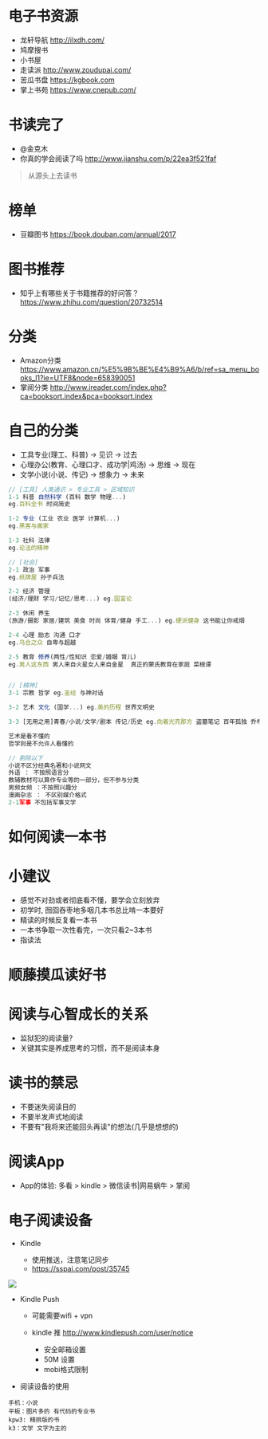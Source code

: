 # 电子书资源

- 龙轩导航 <http://ilxdh.com/>
- 鸠摩搜书
- 小书屋
- 走读派 <http://www.zoudupai.com/>
- 苦瓜书盘 <https://kgbook.com>
- 掌上书苑 <https://www.cnepub.com/>

# 书读完了

- @金克木
- 你真的学会阅读了吗 <http://www.jianshu.com/p/22ea3f521faf>

> 从源头上去读书

# 榜单

- 豆瓣图书 https://book.douban.com/annual/2017 

# 图书推荐

- 知乎上有哪些关于书籍推荐的好问答？ https://www.zhihu.com/question/20732514

# 分类

- Amazon分类 https://www.amazon.cn/%E5%9B%BE%E4%B9%A6/b/ref=sa_menu_books_l1?ie=UTF8&node=658390051
- 掌阅分类 http://www.ireader.com/index.php?ca=booksort.index&pca=booksort.index


# 自己的分类
    
- 工具专业(理工、科普) -> 见识 -> 过去
- 心理办公(教育、心理口才、成功学|鸡汤) -> 思维 -> 现在
- 文学小说(小说、传记) -> 想象力 -> 未来

```js
// [工具] 人类通识 > 专业工具 > 区域知识  
1-1 科普 自然科学 (百科 数学 物理...) 
eg.百科全书 时间简史

1-2 专业 (工业 农业 医学 计算机...) 
eg.黑客与画家

1-3 社科 法律 
eg.论法的精神

// [社会]
2-1 政治 军事 
eg.纸牌屋 孙子兵法

2-2 经济 管理 
(经济/理财 学习/记忆/思考...) eg.国富论

2-3 休闲 养生 
(旅游/摄影 家居/建筑 美食 时尚 体育/健身 手工...) eg.硬派健身 这书能让你戒烟 

2-4 心理 励志 沟通 口才
eg.乌合之众 自卑与超越 

2-5 教育 修养(两性/性知识 恋爱/婚姻 育儿) 
eg.男人这东西 男人来自火星女人来自金星  真正的蒙氏教育在家庭 菜根谭


// [精神]
3-1 宗教 哲学 eg.圣经 与神对话

3-2 艺术 文化 (国学...) eg.美的历程 世界文明史 

3-3 [无用之用]青春/小说/文学/剧本 传记/历史 eg.向着光亮那方 盗墓笔记 百年孤独 乔布斯传 史记

艺术是看不懂的
哲学则是不允许人看懂的

// 剔除以下
小说不区分经典名著和小说网文  
外语 ： 不按照语言分
教辅教材可以算作专业等的一部分，但不参与分类
男频女频 ：不按照兴趣分
漫画杂志 ： 不区别媒介格式
2-1军事 不包括军事文学
```



# 如何阅读一本书

# 小建议

- 感觉不对劲或者彻底看不懂，要学会立刻放弃
- 初学时, 囫囵吞枣地多咽几本书总比啃一本要好
- 精读的时候反复看一本书
- 一本书争取一次性看完，一次只看2~3本书
- 指读法

# 顺藤摸瓜读好书

# 阅读与心智成长的关系

- 监狱犯的阅读量?
- 关键其实是养成思考的习惯，而不是阅读本身

# 读书的禁忌

- 不要迷失阅读目的
- 不要半发声式地阅读
- 不要有"我将来还能回头再读"的想法(几乎是想想的)

# 阅读App

- App的体验: 多看 > kindle > 微信读书|网易蜗牛 > 掌阅

# 电子阅读设备


- Kindle

    - 使用推送，注意笔记同步
    - <https://sspai.com/post/35745>

![](https://cdn.sspai.com/attachment/origin/2016/10/11/350413.png)

- Kindle Push

  - 可能需要wifi + vpn

  - kindle 推 <http://www.kindlepush.com/user/notice>
    - 安全邮箱设置
    - 50M 设置
    - mobi格式限制

- 阅读设备的使用

```
手机：小说
平板：图片多的 有代码的专业书
kpw3: 精排版的书
k3：文学 文字为主的 
```
